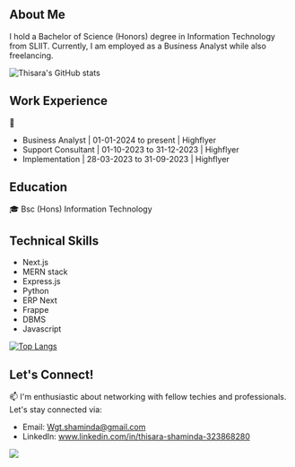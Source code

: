 ## About Me

I hold a Bachelor of Science (Honors) degree in Information Technology from SLIIT. Currently, I am employed as a Business Analyst while also freelancing.

![Thisara's GitHub stats](https://github-readme-stats.vercel.app/api?username=ThisaraS97&show_icons=true&theme=transparent)

## Work Experience

💼
- Business Analyst | 01-01-2024 to present | Highflyer
- Support Consultant | 01-10-2023 to 31-12-2023 | Highflyer
- Implementation | 28-03-2023 to 31-09-2023 | Highflyer

  
## Education

🎓 Bsc (Hons) Information Technology


## Technical Skills

-   Next.js
-   MERN stack
-   Express.js
-   Python
-   ERP Next
-   Frappe
-   DBMS
-   Javascript

[![Top Langs](https://github-readme-stats.vercel.app/api/top-langs/?username=ThisaraS97&layout=donut-vertical)](https://github.com/ThisaraS97/github-readme-stats&show_icons=true&theme=transparent)

## Let's Connect!

📫 I'm enthusiastic about networking with fellow techies and professionals. Let's stay connected via:

-   Email: Wgt.shaminda@gmail.com
-   LinkedIn: www.linkedin.com/in/thisara-shaminda-323868280

[![](https://visitcount.itsvg.in/api?id=ThisaraS97&label=Profile%20Views&color=1&icon=5&pretty=false)](https://visitcount.itsvg.in)
